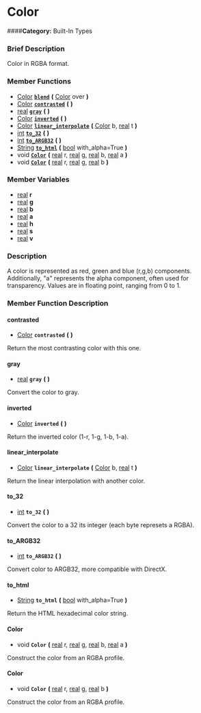 #  Color  
####**Category:** Built-In Types

###  Brief Description  
Color in RGBA format.

###  Member Functions 
  * [Color](class_color)  **[`blend`](#blend)**  **(** [Color](class_color) over  **)**
  * [Color](class_color)  **[`contrasted`](#contrasted)**  **(** **)**
  * [real](class_real)  **[`gray`](#gray)**  **(** **)**
  * [Color](class_color)  **[`inverted`](#inverted)**  **(** **)**
  * [Color](class_color)  **[`linear_interpolate`](#linear_interpolate)**  **(** [Color](class_color) b, [real](class_real) t  **)**
  * [int](class_int)  **[`to_32`](#to_32)**  **(** **)**
  * [int](class_int)  **[`to_ARGB32`](#to_ARGB32)**  **(** **)**
  * [String](class_string)  **[`to_html`](#to_html)**  **(** [bool](class_bool) with_alpha=True  **)**
  * void  **[`Color`](#Color)**  **(** [real](class_real) r, [real](class_real) g, [real](class_real) b, [real](class_real) a  **)**
  * void  **[`Color`](#Color)**  **(** [real](class_real) r, [real](class_real) g, [real](class_real) b  **)**

###  Member Variables  
  * [real](class_real) **r**
  * [real](class_real) **g**
  * [real](class_real) **b**
  * [real](class_real) **a**
  * [real](class_real) **h**
  * [real](class_real) **s**
  * [real](class_real) **v**

###  Description  
A color is represented as red, green and blue (r,g,b) components. Additionally, "a" represents the alpha component, often used for transparency. Values are in floating point, ranging from 0 to 1.

###  Member Function Description  

#### <a name="contrasted">contrasted</a>
  * [Color](class_color)  **`contrasted`**  **(** **)**

Return the most contrasting color with this one.

#### <a name="gray">gray</a>
  * [real](class_real)  **`gray`**  **(** **)**

Convert the color to gray.

#### <a name="inverted">inverted</a>
  * [Color](class_color)  **`inverted`**  **(** **)**

Return the inverted color (1-r, 1-g, 1-b, 1-a).

#### <a name="linear_interpolate">linear_interpolate</a>
  * [Color](class_color)  **`linear_interpolate`**  **(** [Color](class_color) b, [real](class_real) t  **)**

Return the linear interpolation with another color.

#### <a name="to_32">to_32</a>
  * [int](class_int)  **`to_32`**  **(** **)**

Convert the color to a 32 its integer (each byte represets a RGBA).

#### <a name="to_ARGB32">to_ARGB32</a>
  * [int](class_int)  **`to_ARGB32`**  **(** **)**

Convert color to ARGB32, more compatible with DirectX.

#### <a name="to_html">to_html</a>
  * [String](class_string)  **`to_html`**  **(** [bool](class_bool) with_alpha=True  **)**

Return the HTML hexadecimal color string.

#### <a name="Color">Color</a>
  * void  **`Color`**  **(** [real](class_real) r, [real](class_real) g, [real](class_real) b, [real](class_real) a  **)**

Construct the color from an RGBA profile.

#### <a name="Color">Color</a>
  * void  **`Color`**  **(** [real](class_real) r, [real](class_real) g, [real](class_real) b  **)**

Construct the color from an RGBA profile.

